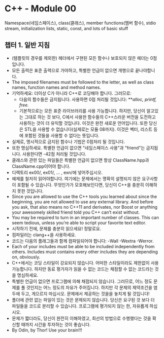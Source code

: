 # C++ - Module 00

Namespace(네임스페이스), class(클래스), member functions(멤버 함수), stdio stream, initialization lists, static, const, and lots of basic stuff

## 챕터 1. 일반 지침
* (템플릿의 경우를 제외한) 헤더에서 구현된 모든 함수나 보호되지 않은 헤더는 0점입니다.
* 모든 출력은 표준 출력으로 가야하고, 특별한 언급이 없으면 개행으로 끝나야합니다.
* The imposed filenames must be followed to the letter, as well as class names, function names and method names.
* 기억하세요: 더이상 C가 아니라 C++로 코딩해야 합니다. 그러므로:
    * 다음의 함수들은 금지됩니다. 사용하면 0점 처리될 것입니다: ***alloc, *printf, free.**
    * 기본적으로는 모든 표준 라이브러리를 사용 가능합니다. 하지만, 당신이 알고있는 그대로 하는 것 보다, C에서 사용한 함수들의 C++스러운 버전을 도전하고 사용하는 것이 더 유익할 것입니다. 이것은 완전 새로운 언어입니다. 또한 당신은 STL을 사용할 수 없습니다(실제로는 모듈 08까지). 이것은 벡터, 리스트 등 <algorithm>에 포함된 것들을 사용할 수 없다는 뜻입니다.
* 실제로, 명시적으로 금지된 함수나 기법은 0점처리 될 것입니다.
* 또한 명심하세요. 특별한 언급이 없으면 "네임스페이스 사용"과 "friend"는 금지됩니다. 사용한다면 -42점 처리될 것입니다.
* 클래스와 관련 있는 파일들은 특별한 언급이 없으면 항상 ClassName.hpp과 ClassName.cpp이어야 합니다.
* 디렉토리 ex00/, ex01/, ... , exn/에 넣어주십시오.
* 예제를 철저히 읽어야합니다. 여기에는 문제에서는 명확히 설명되지 않은 요구사항이 포함될 수 있습니다. 무엇인가가 모호해보인다면, 당신이 C++을 충분히 이해하지 못한 것입니다.
* Since you are allowed to use the C++ tools you learned about since the beginning, you are not allowed to use any external library. And before you ask, that also means no C++11 and derivates, nor Boost or anything your awesomely skilled friend told you C++ can’t exist without.
* You may be required to turn in an important number of classes. This can seem tedious, unless you’re able to script your favorite text editor.
* 시작하기 전에, 문제를 충분히 읽으세요! 정말로요.
* 컴파일러는 clang++을 사용하세요.
* 코드는 다음의 플래그들과 함께 컴파일되어야 합니다: -Wall -Wextra -Werror.
* Each of your includes must be able to be included independently from others. Includes must contains every other includes they are depending on, obviously.
* C++에서는 코딩 스타일이 강요되지 않습니다. 어떠한 스타일이라도 제한없이 사용 가능합니다. 하지만 동료 평가자가 읽을 수 없는 코드는 채점할 수 없는 코드라는 것을 명심하세요.
* 특별한 언급이 없으면 프로그램에 의해 채점되지 않습니다. 그러므로, 어느 정도 문제를 풀 것인지는 어느 정도의 자유가 주어집니다. 하지만 각 문제의 제약조건을 염두에 두고, 게으르지 마십시오. 문제에서 제공하는 것을을 놓치게 될 것입니다!
* 폴더에 관련 없는 파일이 있는 것은 문제되지 않습니다. 당신은 요구된 것 보다 더 파일들을 코드로 분리할 수 있습니다. 프로그램에 평가되지 않는 한, 자유롭게 하십시오.
* 문제가 짧더라도, 당신이 완전히 이해하였고, 최선의 방법으로 수행했다는 것을 확신할 때까지 시간을 투자하는 것이 좋습니다.
* By Odin, by Thor! Use your brain!!!